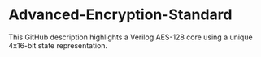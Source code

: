 # Advanced-Encryption-Standard
This GitHub description highlights a Verilog AES-128 core using a unique 4x16-bit state representation.
